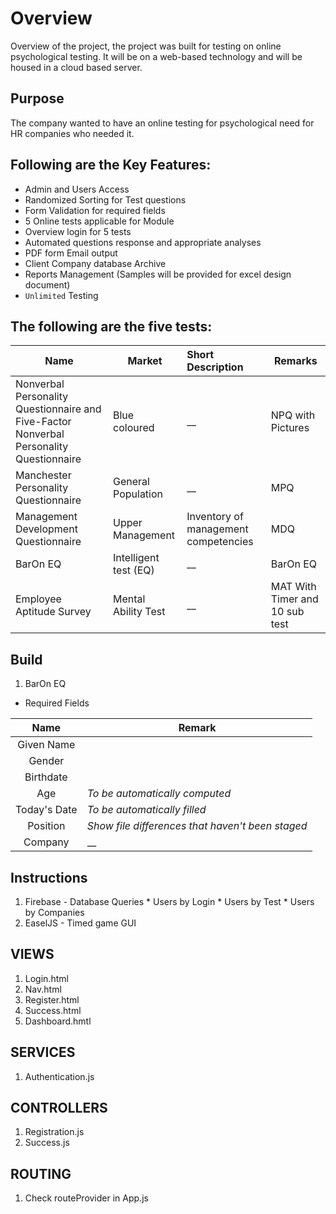 # Overview
Overview of the project, the project was built for testing on online
psychological testing. It will be on a web-based technology and will be
housed in a cloud based server.

## Purpose
The company wanted to have an online testing for psychological need for HR
companies who needed it.

## Following are the Key Features:
- Admin and Users Access
- Randomized Sorting for Test questions
- Form Validation for required fields
- 5 Online tests applicable for Module
- Overview login for 5 tests
- Automated questions response and appropriate analyses
- PDF form Email output
- Client Company database Archive
- Reports Management (Samples will be provided for excel design document)
- `Unlimited` Testing


## The following are the five tests:

| Name | Market | Short Description | Remarks |
| --- | --- | :--- | --- |
| Nonverbal Personality Questionnaire and Five-Factor Nonverbal Personality Questionnaire | Blue coloured | __ | NPQ with Pictures |
| Manchester Personality Questionnaire | General Population | __ | MPQ |
| Management Development Questionnaire | Upper Management | Inventory of management competencies | MDQ |
| BarOn EQ | Intelligent test (EQ) | __ | BarOn EQ |
| Employee Aptitude Survey | Mental Ability Test | __ | MAT With Timer and 10 sub test |

## Build

1. BarOn EQ
  * Required Fields

| Name | Remark |
| :---: | --- |
| Given Name |  |
| Gender |  |
| Birthdate |  |
| Age | _To be automatically computed_ |
| Today's Date | _To be automatically filled_ |
| Position | _Show file differences that haven't been staged_ |
| Company |  __ |

## Instructions
  1. Firebase - Database Queries 
    * Users by Login
    * Users by Test
    * Users by Companies
  2. EaselJS - Timed game GUI
  
## VIEWS
  1. Login.html
  2. Nav.html
  3. Register.html
  4. Success.html
  5. Dashboard.hmtl

## SERVICES
  1. Authentication.js
  
## CONTROLLERS
  1. Registration.js
  2. Success.js

## ROUTING
  1. Check routeProvider in App.js 
